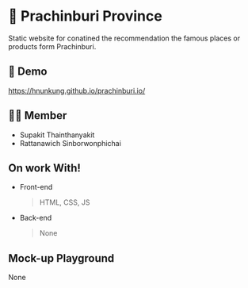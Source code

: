 # 🍉 Prachinburi Province

Static website for conatined the recommendation the famous places or products form Prachinburi.

## 🧸 Demo
https://hnunkung.github.io/prachinburi.io/

## 🤷‍♂️ Member
- Supakit Thainthanyakit
- Rattanawich Sinborwonphichai

## On work With!
- Front-end
	> HTML, CSS, JS

- Back-end
	> None

## Mock-up Playground
None
